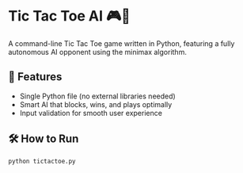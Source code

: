 # Tic Tac Toe AI 🎮🤖

A command-line Tic Tac Toe game written in Python, featuring a fully autonomous AI opponent using the minimax algorithm.

## 🧠 Features

- Single Python file (no external libraries needed)
- Smart AI that blocks, wins, and plays optimally
- Input validation for smooth user experience

## 🛠 How to Run

```bash
python tictactoe.py

